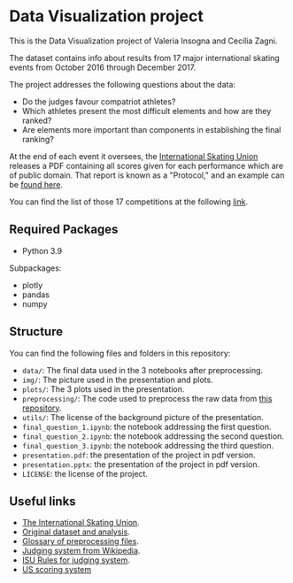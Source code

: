 # Data Visualization project

This is the Data Visualization project of Valeria Insogna and Cecilia Zagni.

The dataset contains info about results from 17 major international skating events from October 2016 through December 2017.

The project addresses the following questions about the data:
* Do the judges favour compatriot athletes?
* Which athletes present the most difficult elements and how are they ranked? 
* Are elements more important than components in establishing the final ranking?


At the end of each event it oversees, the [International Skating Union](http://www.isu.org/) releases a PDF containing all scores given for each performance which are of public domain. That report is known as a "Protocol," and an example can be [found here](http://www.isuresults.com/results/season1718/gpf1718/gpf2017_protocol.pdf).

You can find the list of those 17 competitions at the following [link](https://github.com/BuzzFeedNews/2018-02-figure-skating-analysis).

## Required Packages

- Python 3.9

Subpackages:
- plotly 
- pandas
- numpy

## Structure

You can find the following files and folders in this repository:

- `data/`: The final data used in the 3 notebooks after preprocessing.
- `img/`: The picture used in the presentation and plots.
- `plots/`: The 3 plots used in the presentation.
- `preprocessing/`: The code used to preprocess the raw data from [this repository](https://github.com/BuzzFeedNews/2018-02-figure-skating-analysis).
- `utils/`: The license of the background picture of the presentation.
- `final_question_1.ipynb`: the notebook addressing the first question.
- `final_question_2.ipynb`: the notebook addressing the second question.
- `final_question_3.ipynb`: the notebook addressing the third question.
- `presentation.pdf`: the presentation of the project in pdf version.
- `presentation.pptx`: the presentation of the project in pdf version.
- `LICENSE`: the license of the project.


## Useful links

- [The International Skating Union](http://www.isu.org/).
- [Original dataset and analysis](https://github.com/BuzzFeedNews/2018-02-figure-skating-analysis).
- [Glossary of preprocessing files](https://github.com/BuzzFeedNews/figure-skating-scores).
- [Judging system from Wikipedia](https://en.wikipedia.org/wiki/ISU_Judging_System#:~:text=The%20seven%20elements%20required%20of,spiral%2C%20and%20one%20step%20sequence).
- [ISU Rules for judging system](https://www.isu.org/figure-skating/rules/fsk-judging-system).
- [US scoring system](https://www.usfigureskating.org/about/scoring-system)